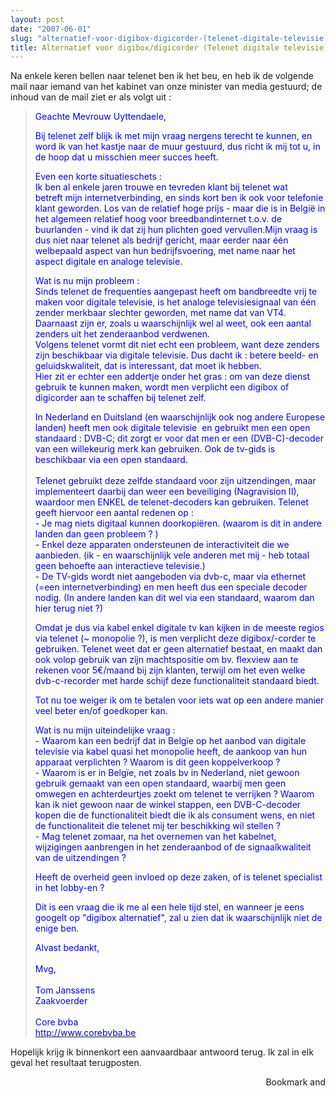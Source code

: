 ```yaml
---
layout: post
date: "2007-06-01"
slug: "alternatief-voor-digibox-digicorder-(telenet-digitale-televisie)"
title: Alternatief voor digibox/digicorder (Telenet digitale televisie)
---
```


<p>Na enkele keren bellen naar telenet ben ik het beu, en heb ik de volgende mail naar iemand van het kabinet van onze minister van media gestuurd; de inhoud van de mail ziet er als volgt uit :</p>
<blockquote style="margin-right: 0px" dir="ltr">
<p><span style="color: #0000ff;">Geachte Mevrouw Uyttendaele,</span></p>
<p><span style="color: #0000ff;">Bij telenet zelf blijk ik met mijn vraag nergens terecht te kunnen, en word ik van het kastje naar de muur gestuurd, dus richt ik mij tot u, in de hoop dat u misschien meer succes heeft.</span></p>
<p><span style="color: #0000ff;">Even een korte situatieschets :<br /> Ik ben al enkele jaren trouwe en tevreden klant bij telenet&nbsp;wat betreft&nbsp;mijn internetverbinding, en sinds kort ben ik ook voor telefonie klant geworden.&nbsp;Los van de relatief hoge prijs - maar die is in Belgi&euml; in het algemeen relatief hoog voor breedbandinternet t.o.v. de buurlanden - vind ik dat zij hun plichten goed&nbsp;vervullen.Mijn vraag is dus niet naar telenet als bedrijf gericht, maar eerder naar &eacute;&eacute;n welbepaald aspect van hun bedrijfsvoering, met name naar het aspect digitale en analoge televisie. </span></p>
<p><span style="color: #0000ff;">Wat is nu mijn&nbsp;probleem :<br /> Sinds telenet de frequenties aangepast heeft om bandbreedte vrij te maken voor digitale televisie, is het analoge televisiesignaal van &eacute;&eacute;n zender merkbaar slechter geworden, met name dat van VT4. Daarnaast zijn er, zoals u waarschijnlijk wel al weet, ook een aantal zenders uit het zenderaanbod verdwenen.<br /> Volgens telenet&nbsp;vormt dit niet echt een probleem, want deze zenders zijn beschikbaar via digitale televisie. Dus dacht ik : betere beeld- en geluidskwaliteit, dat is interessant, dat moet ik hebben.<br /> Hier zit er echter een addertje onder het gras : om van deze dienst gebruik te kunnen maken, wordt men verplicht een digibox of digicorder aan te schaffen bij telenet zelf. </span></p>
<p><span style="color: #0000ff;">In Nederland en Duitsland (en waarschijnlijk ook nog andere Europese landen) heeft men ook digitale televisie&nbsp;&nbsp;en gebruikt men een open standaard : DVB-C; dit zorgt er voor&nbsp;dat men er een (DVB-C)-decoder van een willekeurig merk kan gebruiken. Ook de tv-gids is beschikbaar via een open standaard.<br /> <br /> Telenet gebruikt&nbsp;deze zelfde standaard voor zijn uitzendingen, maar implementeert daarbij dan weer een beveiliging (Nagravision II), waardoor men ENKEL de telenet-decoders kan gebruiken. Telenet geeft hiervoor een aantal redenen op :<br /> - Je mag niets digitaal kunnen doorkopi&euml;ren. (waarom&nbsp;is dit in&nbsp;andere landen dan geen probleem ? )<br /> - Enkel deze apparaten ondersteunen de interactiviteit die we aanbieden. (ik&nbsp;- en&nbsp;waarschijnlijk vele anderen met mij - heb totaal geen behoefte aan interactieve televisie.)<br /> - De TV-gids wordt niet aangeboden via dvb-c, maar via ethernet (=een internetverbinding) en men heeft dus een speciale decoder nodig. (In andere landen kan dit wel via een standaard, waarom dan hier terug niet ?)</span></p>
<p><span style="color: #0000ff;">Omdat je dus via kabel enkel digitale tv kan kijken in de meeste regios via telenet (~ monopolie ?), is men verplicht deze digibox/-corder te gebruiken. Telenet weet dat er geen alternatief bestaat, en maakt dan ook volop gebruik van zijn machtspositie om bv. flexview aan te rekenen voor 5&euro;/maand bij zijn klanten, terwijl om het even welke dvb-c-recorder met harde schijf deze functionaliteit standaard biedt.</span></p>
<p><span style="color: #0000ff;">Tot nu toe weiger ik om te betalen voor iets wat op een andere manier veel beter en/of goedkoper kan.</span></p>
<p><span style="color: #0000ff;">Wat is&nbsp;nu mijn&nbsp;uiteindelijke&nbsp;vraag :<br /> - Waarom kan een bedrijf dat in Belg&iuml;e op het aanbod van digitale televisie via kabel quasi het monopolie heeft, de aankoop van hun apparaat verplichten ? Waarom is dit geen koppelverkoop ? <br /> - Waarom is er in Belg&iuml;e, net zoals bv in Nederland, niet gewoon gebruik gemaakt van een open standaard, waarbij men geen omwegen en achterdeurtjes zoekt om telenet te verrijken ? Waarom kan ik niet gewoon naar de winkel stappen, een DVB-C-decoder kopen die de functionaliteit biedt die ik als consument wens, en niet de functionaliteit die telenet mij ter beschikking wil stellen ?<br /> - Mag telenet zomaar, na het overnemen van het kabelnet, wijzigingen aanbrengen in het zenderaanbod of de signaalkwaliteit van de uitzendingen ?</span></p>
<p><span style="color: #0000ff;">Heeft de overheid geen invloed op deze zaken, of is telenet specialist in het lobby-en ?<br /> </span></p>
<p><span style="color: #0000ff;">Dit is een vraag die ik me al een hele tijd stel, en wanneer je eens googelt op "digibox alternatief", zal u zien dat ik waarschijnlijk niet de enige ben.</span></p>
<p><span style="color: #0000ff;">Alvast bedankt,<br /> <br /> Mvg, <br /> <br /> Tom Janssens <br /> Zaakvoerder <br /> <br /> Core bvba <br /> </span><a href="http://www.corebvba.be"><span style="color: #0000ff;">http://www.corebvba.be</span></a><span style="color: #0000ff;"> </span></p>
</blockquote>
<p>Hopelijk&nbsp;krijg ik binnenkort&nbsp;een aanvaardbaar antwoord terug. Ik zal in elk geval het resultaat terugposten.</p><div style="text-align:right"><a class="addthis_button" href="http://www.addthis.com/bookmark.php?v=250&amp;pub=xa-4aec37702e3161d4"><img src="http://s7.addthis.com/static/btn/v2/lg-share-en.gif" width="125" height="16" alt="Bookmark and Share" style="border:0"/></a><script type="text/javascript" src="http://s7.addthis.com/js/250/addthis_widget.js#pub=xa-4aec37702e3161d4"></script></div>
